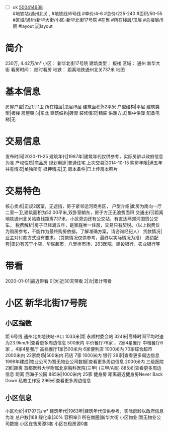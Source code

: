 - [ ] ok [500414638](https://bj.5i5j.com/ershoufang/500414638.html)  
 #地铁站/通州北关 ,  #地铁线/6号线
#单价/4-6 #总价/225-240 #面积/50-55   #区域/通州/新华大街/小区-新华北街17号院 #在售 #所在楼层/顶层 #总楼层/6层 #layout 
![layout](http://image2.5i5j.com//group1/M00/B8/2C/CgqJMl3Iu8mAGY2BAAJYqotPXKI439.jpg_P5.jpg) 
# 简介 
 230万,  4.42万/m² 
小区： 新华北街17号院
建筑类型： 板楼
区域： 通州 新华大街
看房时间： 随时看房
地铁： 距离地铁通州北关737米 地图
# 基本信息 
 房屋户型|2室1厅1卫
所在楼层|顶层/6层
建筑面积|52平米
户型结构|平层
建筑类型|板楼
房屋朝向|东北
建筑结构|砖混
装修情况|精装
供暖方式|集中供暖
配备电梯|无
# 交易信息 
 发布时间|2020-11-25
建筑年代|1987年|建筑年代仅供参考，实际房龄以政府信息为准
产权性质|商品房
规划用途|普通住宅
上次交易|2014-10-15
购房年限|满五年
共有情况|单独所有
抵押情况|无
房本备件|已上传房本照片
# 交易特色 
 核心卖点|正规2居室，无遮挡，房子紧邻运河商务区，
户型介绍|此房为南向一厅二室一卫,建筑面积为52.00平米,双卧室朝东，房子方正无浪费面积
交通出行|距离地铁通州北关站直线距离737米，小区旁边还有公交站，有直达燕郊河国贸公交车。
税费解析|房子已经满五年，是家庭唯一住房，交易只有契税。（以上税费仅为购房参考，不能作为最终购房依据，了解准确方案，请咨询经纪人）
贷款情况|业主对付款方式没有要求。（贷款情况仅供参考，最终以实际情况为准）
周边配套|周边有苏宁小店，华联超市，八里桥市场，263医院，建设银行，农业银行等
# 带看 
 2020-01-01|最近带看	 0|次|近30天带看	 2|次|累计带看
# 小区 新华北街17号院
## 小区指数 
 距 6号线 通州北关地铁站-A口 1033米|距 永顺村委会站 324米|高峰时间平均时速为23.9km/h|查看更多周边信息
500米内 平价餐厅76家 ，2家4星餐厅
中档餐厅6家 ，4家4星餐厅
高档餐厅1家|500米内 6家便利店
1000米内 70家综合超市
2000米内 22家商场|500米内 药店 7家
1000米内 银行 29家|查看更多周边信息
1999年建成|物业公司为暂无物业公司数据|查看更多周边信息
2000米内 三级医院 2家|距离 首都医科大学附属北京胸科医院(三甲) (三甲/A类) 885米|查看更多周边信息
距离 西海子公园 885米|1000米内 25家 健身房
距离最近健身房Never Back Down 私教工作室 296米|查看更多周边信息
## 小区信息 
 小区均价|41797元/m²
建筑年代|1963年|建筑年代仅供参考，实际房龄以政府信息为准
总户数|168
绿化率|30%
容积率|1
所在商圈|新华大街
小区物业|暂无物业公司数据
小区在售房源3套
小区在租房源0套
